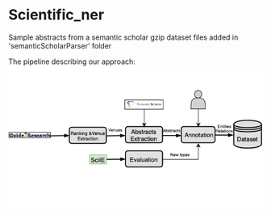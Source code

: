 # Scientific_ner

Sample abstracts from a semantic scholar gzip dataset files added in 'semanticScholarParser' folder

The pipeline describing our approach:
![pipeline](docs/project/pipeline.png)
